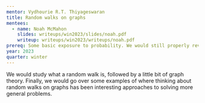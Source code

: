```yaml
---
mentor: Vydhourie R.T. Thiyageswaran
title: Random walks on graphs
mentees:
  - name: Noah McMahon
    slides: writeups/win2023/slides/noah.pdf
    writeup: writeups/win2023/writeups/noah.pdf
prereq: Some basic exposure to probability. We would still properly review basic probability.
year: 2023
quarter: winter
---
```

We would study what a random walk is, followed by a little bit of graph theory. Finally, we would go over some examples of where thinking about random walks on graphs has been interesting approaches to solving more general problems.